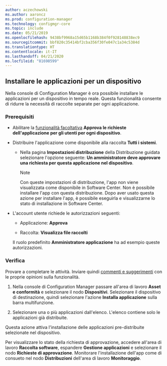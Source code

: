 ```yaml
---
author: aczechowski
ms.author: aaroncz
ms.prod: configuration-manager
ms.technology: configmgr-core
ms.topic: include
ms.date: 05/21/2019
ms.openlocfilehash: 9438bf9968a15d65b1168b384f0f928148838ec9
ms.sourcegitcommit: bbf820c35414bf2cba356f30fe047c1a34c5384d
ms.translationtype: HT
ms.contentlocale: it-IT
ms.lasthandoff: 04/21/2020
ms.locfileid: "81698599"
---
```

## <a name="install-applications-for-a-device"></a><a name="bkmk_device-app"></a> Installare le applicazioni per un dispositivo

<!--4402180-->

Nella console di Configuration Manager è ora possibile installare le applicazioni per un dispositivo in tempo reale. Questa funzionalità consente di ridurre la necessità di raccolte separate per ogni applicazione.

### <a name="prerequisites"></a>Prerequisiti

- Abilitare la [funzionalità facoltativa](../../../../servers/manage/install-in-console-updates.md#bkmk_options) **Approva le richieste dell'applicazione per gli utenti per ogni dispositivo**.  

- Distribuire l'applicazione come disponibile alla raccolta **Tutti i sistemi**.  

    - Nella pagina **Impostazioni distribuzione** della Distribuzione guidata selezionare l'opzione seguente: **Un amministratore deve approvare una richiesta per questa applicazione nel dispositivo**.  

        > [!Note]  
        > Con queste impostazioni di distribuzione, l'app non viene visualizzata come disponibile in Software Center. Non è possibile installare l'app con questa distribuzione. Dopo aver usato questa azione per installare l'app, è possibile eseguirla e visualizzarne lo stato di installazione in Software Center.

- L'account utente richiede le autorizzazioni seguenti:

    - Applicazione: **Approva**

    - Raccolta: **Visualizza file raccolti**

    Il ruolo predefinito **Amministratore applicazione** ha ad esempio queste autorizzazioni.

### <a name="try-it-out"></a>Verifica

Provare a completare le attività. Inviare quindi [commenti e suggerimenti](../../../../understand/find-help.md#product-feedback) con le proprie opinioni sulla funzionalità.

1. Nella console di Configuration Manager passare all'area di lavoro **Asset e conformità** e selezionare il nodo **Dispositivi**. Selezionare il dispositivo di destinazione, quindi selezionare l'azione **Installa applicazione** sulla barra multifunzione.

1. Selezionare una o più applicazioni dall'elenco. L'elenco contiene solo le applicazioni già distribuite.

Questa azione attiva l'installazione delle applicazioni pre-distribuite selezionate nel dispositivo.

Per visualizzare lo stato della richiesta di approvazione, accedere all'area di lavoro **Raccolta software**, espandere **Gestione applicazioni** e selezionare il nodo **Richieste di approvazione**. Monitorare l'installazione dell'app come di consueto nel nodo **Distribuzioni** dell'area di lavoro **Monitoraggio**.
